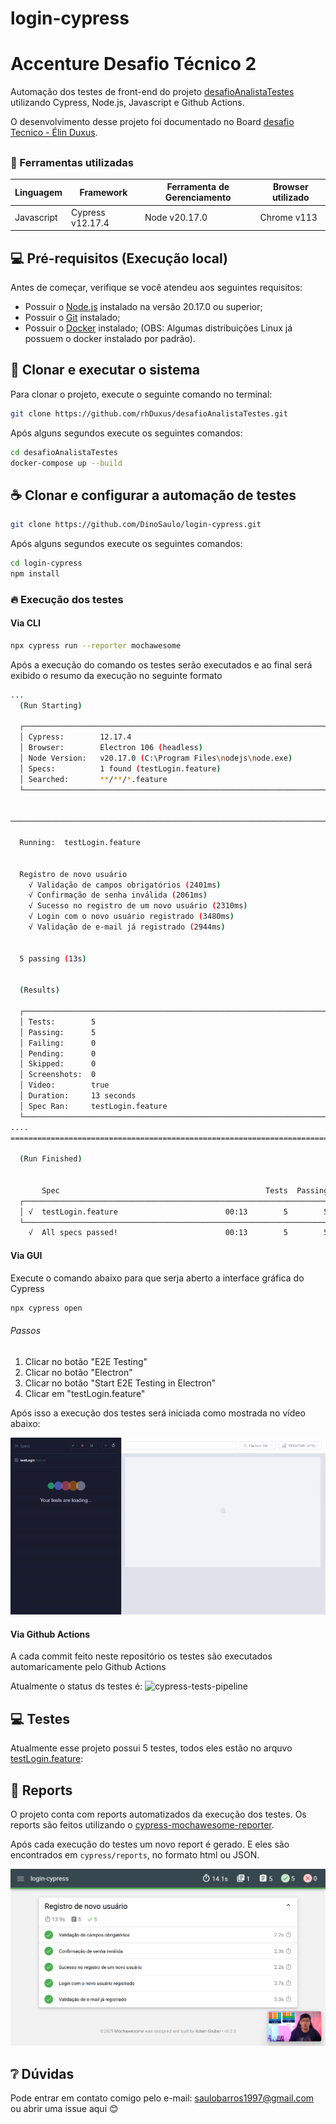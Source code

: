 # login-cypress

# Accenture Desafio Técnico 2

Automação dos testes de front-end do projeto [desafioAnalistaTestes](https://github.com/rhDuxus/desafioAnalistaTestes) utilizando Cypress, Node.js, Javascript e Github Actions.

O desenvolvimento desse projeto foi documentado no Board [desafio Tecnico - Élin Duxus](https://trello.com/b/Vs4xpLfV/desafio-tecnico-elin-duxus).

##

<!--- Utilizando o exemplos do repositório https://github.com/iuricode/readme-template para esse README.md --->

###  📝 Ferramentas utilizadas
| Linguagem     | Framework          | Ferramenta de Gerenciamento | Browser utilizado  |
|---------------|--------------------|-----------------------------|--------------------|
| Javascript    | Cypress v12.17.4   | Node v20.17.0               | Chrome v113        |

## 💻 Pré-requisitos (Execução local)

Antes de começar, verifique se você atendeu aos seguintes requisitos:

* Possuir o [Node.js](https://nodejs.org/en) instalado na versão 20.17.0 ou superior;
* Possuir o [Git](https://git-scm.com/downloads) instalado;
* Possuir o [Docker](https://www.docker.com/products/docker-desktop/) instalado; (OBS: Algumas distribuições Linux já possuem o docker instalado por padrão).

## 🚀 Clonar e executar o sistema

Para clonar o projeto, execute o seguinte comando no terminal:
``` bash
git clone https://github.com/rhDuxus/desafioAnalistaTestes.git
```
Após alguns segundos execute os seguintes comandos:
``` bash
cd desafioAnalistaTestes
docker-compose up --build
```

## ☕ Clonar e configurar a automação de testes

``` bash
git clone https://github.com/DinoSaulo/login-cypress.git
```


Após alguns segundos execute os seguintes comandos:

```bash
cd login-cypress
npm install
```

### 🔥 Execução dos testes

#### Via CLI

```bash
npx cypress run --reporter mochawesome
```
Após a execução do comando os testes serão executados e ao final será exibido o resumo da execução no seguinte formato
```bash
...
  (Run Starting)

  ┌────────────────────────────────────────────────────────────────────────────────────────────────┐
  │ Cypress:        12.17.4                                                                        │
  │ Browser:        Electron 106 (headless)                                                        │
  │ Node Version:   v20.17.0 (C:\Program Files\nodejs\node.exe)                                    │
  │ Specs:          1 found (testLogin.feature)                                                    │
  │ Searched:       **/**/*.feature                                                                │
  └────────────────────────────────────────────────────────────────────────────────────────────────┘


────────────────────────────────────────────────────────────────────────────────────────────────────

  Running:  testLogin.feature                                                               (1 of 1)


  Registro de novo usuário
    √ Validação de campos obrigatórios (2401ms)
    √ Confirmação de senha inválida (2061ms)
    √ Sucesso no registro de um novo usuário (2310ms)
    √ Login com o novo usuário registrado (3480ms)
    √ Validação de e-mail já registrado (2944ms)


  5 passing (13s)


  (Results)

  ┌────────────────────────────────────────────────────────────────────────────────────────────────┐
  │ Tests:        5                                                                                │
  │ Passing:      5                                                                                │
  │ Failing:      0                                                                                │
  │ Pending:      0                                                                                │
  │ Skipped:      0                                                                                │
  │ Screenshots:  0                                                                                │
  │ Video:        true                                                                             │
  │ Duration:     13 seconds                                                                       │
  │ Spec Ran:     testLogin.feature                                                                │
  └────────────────────────────────────────────────────────────────────────────────────────────────┘
....
====================================================================================================

  (Run Finished)


       Spec                                              Tests  Passing  Failing  Pending  Skipped
  ┌────────────────────────────────────────────────────────────────────────────────────────────────┐
  │ √  testLogin.feature                        00:13        5        5        -        -        - │
  └────────────────────────────────────────────────────────────────────────────────────────────────┘
    √  All specs passed!                        00:13        5        5

```

#### Via GUI

Execute o comando abaixo para que serja aberto a interface gráfica do Cypress
```bash
npx cypress open
```

###### Passos

1. Clicar no botão "E2E Testing"
2. Clicar no botão "Electron"
3. Clicar no botão "Start E2E Testing in Electron"
4. Clicar em "testLogin.feature"

Após isso a execução dos testes será iniciada como mostrada no vídeo abaixo:

![switch_de_testes](/cypress/videos/testLogin.feature.gif "Switch de testes")

#### Via Github Actions

A cada commit feito neste repositório os testes são executados automaricamente pelo Github Actions

Atualmente o status ds testes é:
![cypress-tests-pipeline](https://github.com/DinoSaulo/login-cypress/actions/workflows/cypress-tests-pipeline.yml/badge.svg)

## 💻 Testes

Atualmente esse projeto possui 5 testes, todos eles estão no arquvo [testLogin.feature](./cypress/e2e/Tests/testLogin.feature):

## 📶 Reports

O projeto conta com reports automatizados da execução dos testes. Os reports são feitos utilizando o [cypress-mochawesome-reporter](https://www.npmjs.com/package/cypress-mochawesome-reporter).

Após cada execução do testes um novo report é gerado. E eles são encontrados em `cypress/reports`, no formato html ou JSON.

![test_resport](/cypress/reports/mochawesome_print.png "Report da execução dos testes")

## ❔ Dúvidas

Pode entrar em contato comigo pelo e-mail: saulobarros1997@gmail.com ou abrir uma issue aqui 😊
